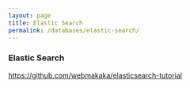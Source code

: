 ```yaml
---
layout: page
title: Elastic Search
permalink: /databases/elastic-search/
---
```


### Elastic Search

https://github.com/webmakaka/elasticsearch-tutorial


